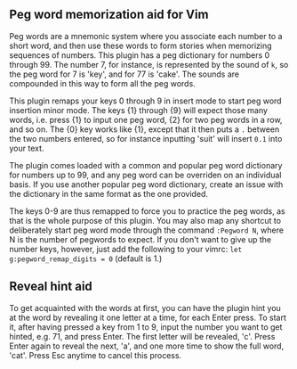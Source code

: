 ## Peg word memorization aid for Vim

Peg words are a mnemonic system where you associate each number to a short word, and then use these words to form stories when memorizing sequences of numbers. This plugin has a peg dictionary for numbers 0 through 99. The number 7, for instance, is represented by the sound of `k`, so the peg word for 7 is 'key', and for 77 is 'cake'. The sounds are compounded in this way to form all the peg words.  

This plugin remaps your keys 0 through 9 in insert mode to start peg word insertion minor mode. The keys {1} through {9} will expect those many words, i.e. press {1} to input one peg word, {2} for two peg words in a row, and so on. The {0} key works like {1}, except that it then puts a `.` between the two numbers entered, so for instance inputting 'suit' will insert `0.1` into your text.

The plugin comes loaded with a common and popular peg word dictionary for numbers up to 99, and any peg word can be overriden on an individual basis. If you use another popular peg word dictionary, create an issue with the dictionary in the same format as the one provided.

The keys 0-9 are thus remapped to force you to practice the peg words, as that is the whole purpose of this plugin. You may also map any shortcut to deliberately start peg word mode through the command `:Pegword N`, where N is the number of pegwords to expect. If you don't want to give up the number keys, however, just add the following to your vimrc: `let g:pegword_remap_digits = 0` (default is 1.)

## Reveal hint aid

To get acquainted with the words at first, you can have the plugin hint you at the word by revealing it one letter at a time, for each Enter press. To start it, after having pressed a key from 1 to 9, input the number you want to get hinted, e.g. 71, and press Enter. The first letter will be revealed, 'c'. Press Enter again to reveal the next, 'a', and one more time to show the full word, 'cat'. Press Esc anytime to cancel this process.
